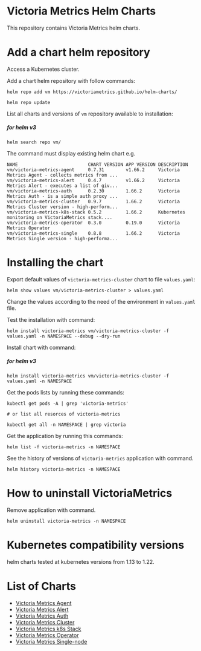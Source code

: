 # Victoria Metrics Helm Charts

This repository contains Victoria Metrics helm charts.

# Add a chart helm repository

Access a Kubernetes cluster.

Add a chart helm repository with follow commands:

```console
helm repo add vm https://victoriametrics.github.io/helm-charts/

helm repo update
```

List all charts and versions of ``vm`` repository available to installation:

##### for helm v3

```console
helm search repo vm/
```

The command must display existing helm chart e.g.

```console
NAME                          CHART VERSION APP VERSION DESCRIPTION
vm/victoria-metrics-agent     0.7.31       	v1.66.2     Victoria Metrics Agent - collects metrics from ...
vm/victoria-metrics-alert     0.4.7        	v1.66.2     Victoria Metrics Alert - executes a list of giv...
vm/victoria-metrics-auth      0.2.30       	1.66.2      Victoria Metrics Auth - is a simple auth proxy ...
vm/victoria-metrics-cluster   0.9.7        	1.66.2      Victoria Metrics Cluster version - high-perform...
vm/victoria-metrics-k8s-stack 0.5.2        	1.66.2      Kubernetes monitoring on VictoriaMetrics stack....
vm/victoria-metrics-operator  0.3.0        	0.19.0      Victoria Metrics Operator
vm/victoria-metrics-single    0.8.8        	1.66.2      Victoria Metrics Single version - high-performa...
```

# Installing the chart

Export default values of ``victoria-metrics-cluster`` chart to file ``values.yaml``:

```console
helm show values vm/victoria-metrics-cluster > values.yaml
```

Change the values according to the need of the environment in ``values.yaml`` file.

Test the installation with command:

```console
helm install victoria-metrics vm/victoria-metrics-cluster -f values.yaml -n NAMESPACE --debug --dry-run
```

Install chart with command:

##### for helm v3

```console
helm install victoria-metrics vm/victoria-metrics-cluster -f values.yaml -n NAMESPACE
```

Get the pods lists by running these commands:

```console
kubectl get pods -A | grep 'victoria-metrics'

# or list all resorces of victoria-metrics

kubectl get all -n NAMESPACE | grep victoria
```

Get the application by running this commands:

```console
helm list -f victoria-metrics -n NAMESPACE
```

See the history of versions of ``victoria-metrics`` application with command.

```console
helm history victoria-metrics -n NAMESPACE
```

# How to uninstall VictoriaMetrics

Remove application with command.

```console
helm uninstall victoria-metrics -n NAMESPACE
```

# Kubernetes compatibility versions

helm charts tested at kubernetes versions from 1.13 to 1.22.

# List of Charts

- [Victoria Metrics Agent](https://github.com/VictoriaMetrics/helm-charts/blob/master/charts/victoria-metrics-agent)
- [Victoria Metrics Alert](https://github.com/VictoriaMetrics/helm-charts/blob/master/charts/victoria-metrics-alert)
- [Victoria Metrics Auth](https://github.com/VictoriaMetrics/helm-charts/blob/master/charts/victoria-metrics-auth/README.md)
- [Victoria Metrics Cluster](https://github.com/VictoriaMetrics/helm-charts/blob/master/charts/victoria-metrics-cluster/README.md)
- [Victoria Metrics k8s Stack](https://github.com/VictoriaMetrics/helm-charts/blob/master/charts/victoria-metrics-k8s-stack/README.md)
- [Victoria Metrics Operator](https://github.com/VictoriaMetrics/helm-charts/blob/master/charts/victoria-metrics-operator/README.md)
- [Victoria Metrics Single-node](https://github.com/VictoriaMetrics/helm-charts/blob/master/charts/victoria-metrics-single/README.md)
